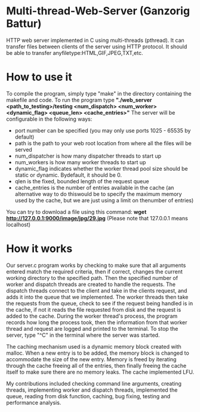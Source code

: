 # Multi-thread-Web-Server (Ganzorig Battur)

HTTP web server implemented in C using multi-threads (pthread). It can transfer files between clients of the server using HTTP protocol. It should be able to transfer anyfiletype:HTML,GIF,JPEG,TXT,etc.

# How to use it
To compile the program, simply type "make" in the directory containing the makefile and code. To run the program type **"./web_server <port> <path_to_testing>/testing <num_dispatch> <num_worker> <dynamic_flag> <queue_len> <cache_entries>"**
  The server will be configurable in the following ways:
  * port​ number can be specified (you may only use ports 1025 - 65535 by default)
  * path​ is the path to your web root location from where all the files will be served
  * num_dispatcher​ is how many dispatcher threads to start up
  * num_workers​ is how many worker threads to start up
  * dynamic_flag​ indicates whether the worker thread pool size should be static or dynamic. Bydefault, it should be 0.
  * qlen​ is the fixed, bounded length of the request queue
  * cache_entries​ is the number of entries available in the cache (an alternative way to do thiswould be to specify the maximum memory used by the cache, but we are just using a limit on thenumber of entries)
  
  You can try to download a file using this command: **wget http://127.0.0.1:9000/image/jpg/29.jpg** (Please note that 127.0.0.1 means localhost)

# How it works
Our server.c program works by checking to make sure that all arguments entered match the required criteria, then if correct, changes the current working directory to the specified path. Then the specified number of worker and dispatch threads are created to handle the requests. The dispatch threads connect to the client and take in the clients request, and adds it into the queue that we implemented. The worker threads then take the requests from the queue, check to see if the request being handled is in the cache, if not it reads the file requested from disk and the request is added to the cache. During the worker thread's process, the program records how long the process took, then the information from that worker thread and request are logged and printed to the terminal. To stop the server, type "^C" in the terminal where the server was started. 

The caching mechanism used is a dynamic memory block created with malloc. When a new entry is to be added, the memory block is changed to accommodate the size of the new entry. Memory is freed by iterating through the cache freeing all of the entries, then finally freeing the cache itself to make sure there are no memory leaks. The cache implemented LFU.

My contributions included checking command line arguments, creating threads, implementing worker and dispatch threads, implemented the queue, reading from disk function, caching, bug fixing, testing and performance analysis.

